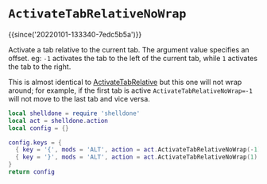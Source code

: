 # `ActivateTabRelativeNoWrap`

{{since('20220101-133340-7edc5b5a')}}

Activate a tab relative to the current tab.  The argument value specifies an
offset. eg: `-1` activates the tab to the left of the current tab, while `1`
activates the tab to the right.

This is almost identical to [ActivateTabRelative](ActivateTabRelative.md)
but this one will not wrap around; for example, if the first tab is active
`ActivateTabRelativeNoWrap=-1` will not move to the last tab and vice versa.


```lua
local shelldone = require 'shelldone'
local act = shelldone.action
local config = {}

config.keys = {
  { key = '{', mods = 'ALT', action = act.ActivateTabRelativeNoWrap(-1) },
  { key = '}', mods = 'ALT', action = act.ActivateTabRelativeNoWrap(1) },
}
return config
```


